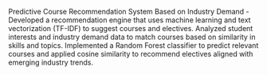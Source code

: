 Predictive Course Recommendation System Based on Industry Demand - 
Developed a recommendation engine that uses machine learning and text vectorization (TF-IDF) to suggest courses and electives.
Analyzed student interests and industry demand data to match courses based on similarity in skills and topics. 
Implemented a Random Forest classifier to predict relevant courses and applied cosine similarity to recommend electives aligned 
with emerging industry trends. 
